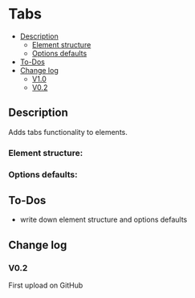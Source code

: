 # Tabs
- [Description](#description)
    - [Element structure](#element-structure)
    - [Options defaults](#options-defaults)
- [To-Dos](#to-dos)
- [Change log](#change-log)
    - [V1.0](#v10)
    - [V0.2](#v02)

## Description
Adds tabs functionality to elements.
### Element structure:
### Options defaults:

## To-Dos
- write down element structure and options defaults

## Change log
### V0.2
First upload on GitHub